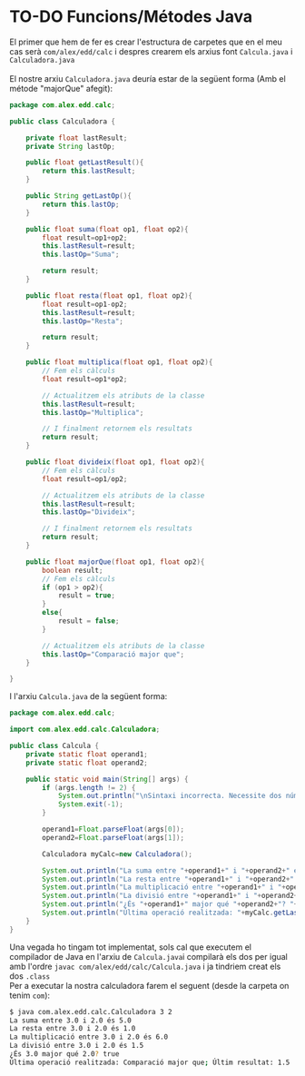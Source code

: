# TO-DO Funcions/Métodes Java

El primer que hem de fer es crear l'estructura de carpetes que en el meu cas serà `com/alex/edd/calc` i despres crearem els arxius font `Calcula.java` i `Calculadora.java`\
\
El nostre arxiu `Calculadora.java` deuría estar de la següent forma (Amb el métode "majorQue" afegit):

```java
package com.alex.edd.calc;

public class Calculadora {

    private float lastResult;
    private String lastOp;

    public float getLastResult(){
        return this.lastResult;
    }

    public String getLastOp(){
        return this.lastOp;
    }

    public float suma(float op1, float op2){
        float result=op1+op2;
        this.lastResult=result;
        this.lastOp="Suma";

        return result;
    }

    public float resta(float op1, float op2){
        float result=op1-op2;
        this.lastResult=result;
        this.lastOp="Resta";

        return result;
    }

    public float multiplica(float op1, float op2){
        // Fem els càlculs
        float result=op1*op2;

        // Actualitzem els atributs de la classe
        this.lastResult=result;
        this.lastOp="Multiplica";

        // I finalment retornem els resultats
        return result;
    }

    public float divideix(float op1, float op2){
        // Fem els càlculs
        float result=op1/op2;

        // Actualitzem els atributs de la classe
        this.lastResult=result;
        this.lastOp="Divideix";

        // I finalment retornem els resultats
        return result;
    }

    public float majorQue(float op1, float op2){
        boolean result;
        // Fem els càlculs
        if (op1 > op2){
            result = true;
        }
        else{
            result = false;
        }

        // Actualitzem els atributs de la classe
        this.lastOp="Comparació major que";
    }

}
```

I l'arxiu `Calcula.java` de la següent forma:

```java
package com.alex.edd.calc;

import com.alex.edd.calc.Calculadora;

public class Calcula {
    private static float operand1;
    private static float operand2;

    public static void main(String[] args) {
        if (args.length != 2) {
            System.out.println("\nSintaxi incorrecta. Necessite dos números.");
            System.exit(-1);
        }

        operand1=Float.parseFloat(args[0]);
        operand2=Float.parseFloat(args[1]);

        Calculadora myCalc=new Calculadora();

        System.out.println("La suma entre "+operand1+" i "+operand2+" és "+myCalc.suma(operand1, operand2));
        System.out.println("La resta entre "+operand1+" i "+operand2+" és "+myCalc.resta(operand1, operand2));
        System.out.println("La multiplicació entre "+operand1+" i "+operand2+" és "+myCalc.multiplica(operand1, operand2));
        System.out.println("La divisió entre "+operand1+" i "+operand2+" és "+myCalc.divideix(operand1, operand2));
        System.out.println("¿És "+operand1+" major qué "+operand2+"? "+myCalc.majorQue(operand1, operand2));
        System.out.println("Última operació realitzada: "+myCalc.getLastOp()+" | Últim resultat no lógic: "+myCalc.getLastResult());
    }
}
```
Una vegada ho tingam tot implementat, sols cal que executem el compilador de Java en l'arxiu de `Calcula.java`i compilarà els dos per igual amb l'ordre `javac com/alex/edd/calc/Calcula.java` i ja tindriem creat els dos `.class`\
Per a executar la nostra calculadora farem el seguent (desde la carpeta on tenim `com`): 

```bash
$ java com.alex.edd.calc.Calculadora 3 2
La suma entre 3.0 i 2.0 és 5.0
La resta entre 3.0 i 2.0 és 1.0
La multiplicació entre 3.0 i 2.0 és 6.0
La divisió entre 3.0 i 2.0 és 1.5
¿És 3.0 major qué 2.0? true
Última operació realitzada: Comparació major que; Últim resultat: 1.5
```
